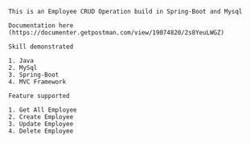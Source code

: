     This is an Employee CRUD Operation build in Spring-Boot and Mysql
    
    Documentation here (https://documenter.getpostman.com/view/19074820/2s8YeuLWGZ)
    
    Skill demonstrated
    
    1. Java
    2. MySql
    3. Spring-Boot
    4. MVC Framework
    
    Feature supported
    
    1. Get All Employee
    2. Create Employee
    3. Update Employee
    4. Delete Employee
    
